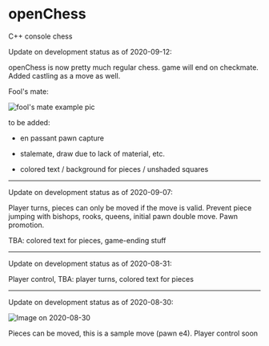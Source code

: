 # openChess
C++ console chess

Update on development status as of 2020-09-12:

openChess is now pretty much regular chess. game will end on checkmate. Added castling as a move as well.

Fool's mate:

![fool's mate example pic](https://i.imgur.com/WPnVf3P.png)

to be added:

- en passant pawn capture

- stalemate, draw due to lack of material, etc.

- colored text / background for pieces / unshaded squares

-----

Update on development status as of 2020-09-07:

Player turns, pieces can only be moved if the move is valid. Prevent piece jumping with bishops, rooks, queens, initial pawn double move. Pawn promotion.

TBA: colored text for pieces, game-ending stuff

-----

Update on development status as of 2020-08-31:

Player control, TBA: player turns, colored text for pieces

-----

Update on development status as of 2020-08-30:

![Image on 2020-08-30](https://i.imgur.com/4dBVKcS.png)

Pieces can be moved, this is a sample move (pawn e4). Player control soon
